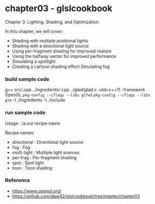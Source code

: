 chapter03 - glslcookbook
===============

Chapter 3. Lighting, Shading, and Optimization <br/>
 
In this chapter, we will cover:  <br/>
- Shading with multiple positional lights 
- Shading with a directional light source 
- Using per-fragment shading for improved realism 
- Using the halfway vector for improved performance 
- Simulating a spotlight 
- Creating a cartoon shading effect Simulating fog


### build sample code
g++ src/*.cpp  ../ingredients/*.cpp ../glad/glad.c  -std=c++11  -framework OpenGL `pkg-config --cflags --libs glfw3` `pkg-config --cflags --libs glm` -I../ingredients -I../include <br/>

### run sample code
Usage: ./a.out recipe-name <br/>

Recipe names:  <br/>
- directional : Directional light source <br/>
- fog : Fog <br/>
- multi-light : Multiple light sources <br/>
- per-frag : Per-fragment shading <br/>
- spot : Spot light <br/>
- toon : Toon shading <br/>

### Reference <br/>
- https://www.opengl.org/
- https://github.com/daw42/glslcookbook/tree/master/chapter03


